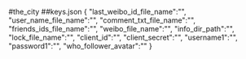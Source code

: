 #the_city
##keys.json
    {
        "last_weibo_id_file_name":"",
        "user_name_file_name":"",
        "comment_txt_file_name":"",
        "friends_ids_file_name":"",
        "weibo_file_name":"",
        "info_dir_path":"",
        "lock_file_name":"",
        "client_id":"",
        "client_secret":"",
        "username1":"",
        "password1":"",
        "who_follower_avatar":""
    }
